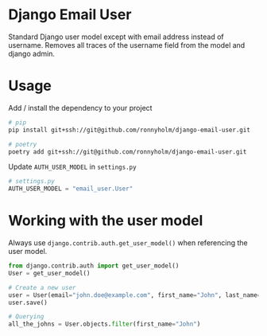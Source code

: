 # Django Email User
Standard Django user model except with email address instead of username.
Removes all traces of the username field from the model and django admin.

# Usage
Add / install the dependency to your project
```bash
# pip
pip install git+ssh://git@github.com/ronnyholm/django-email-user.git

# poetry
poetry add git+ssh://git@github.com/ronnyholm/django-email-user.git
```

Update `AUTH_USER_MODEL` in `settings.py`
```python
# settings.py
AUTH_USER_MODEL = "email_user.User"
```

# Working with the user model
Always use `django.contrib.auth.get_user_model()` when referencing the user model.

```python
from django.contrib.auth import get_user_model()
User = get_user_model()

# Create a new user
user = User(email="john.doe@example.com", first_name="John", last_name="Doe")
user.save()

# Querying
all_the_johns = User.objects.filter(first_name="John")
```